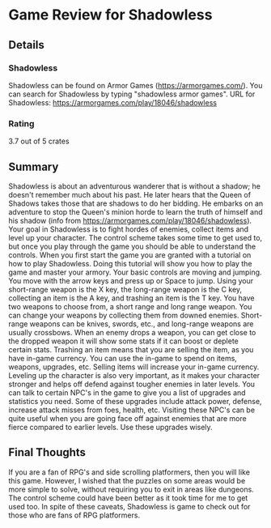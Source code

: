 # Game Review for Shadowless

## Details

### Shadowless
Shadowless can be found on Armor Games (https://armorgames.com/). You can search for Shadowless by typing "shadowless armor games". URL for Shadowless: https://armorgames.com/play/18046/shadowless

### Rating
3.7 out of 5 crates

## Summary
  Shadowless is about an adventurous wanderer that is without a shadow; he doesn't remember much about his past. He later hears that the Queen of Shadows takes those that are shadows to do her bidding. He embarks on an adventure to stop the Queen's minion horde to learn the truth of himself and his shadow (info from https://armorgames.com/play/18046/shadowless). 
  Your goal in Shadowless is to fight hordes of enemies, collect items and level up your character. The control scheme takes some time to get used to, but once you play through the game you should be able to understand the controls. When you first start the game you are granted with a tutorial on how to play Shadowless. Doing this tutorial will show you how to play the game and master your armory.
  Your basic controls are moving and jumping. You move with the arrow keys and press up or Space to jump. Using your short-range weapon is the X key, the long-range weapon is the C key, collecting an item is the A key, and trashing an item is the T key. You have two weapons to choose from, a short range and long range weapon. You can change your weapons by collecting them from downed enemies. Short-range weapons can be knives, swords, etc., and long-range weapons are usually crossbows. When an enemy drops a weapon, you can get close to the dropped weapon it will show some stats if it can boost or deplete certain stats. Trashing an item means that you are selling the item, as you have in-game currency. You can use the in-game to spend on items, weapons, upgrades, etc. Selling items will increase your in-game currency.
  Leveling up the character is also very important, as it makes your character stronger and helps off defend against tougher enemies in later levels. You can talk to certain NPC's in the game to give you a list of upgrades and statistics you need. Some of these upgrades include attack power, defense, increase attack misses from foes, health, etc. Visiting these NPC's can be quite useful when you are going face off against enemies that are more fierce compared to earlier levels. Use these upgrades wisely.

## Final Thoughts
If you are a fan of RPG's and side scrolling platformers, then you will like this game. However, I wished that the puzzles on some areas would be more simple to solve, without requiring you to exit in areas like dungeons. The control scheme could have been better as it took time for me to get used too. In spite of these caveats, Shadowless is game to check out for those who are fans of RPG platformers.
